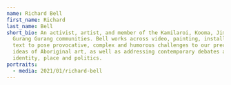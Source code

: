 ```yaml
---
name: Richard Bell
first_name: Richard
last_name: Bell
short_bio: An activist, artist, and member of the Kamilaroi, Kooma, Jiman and
  Gurang Gurang communities. Bell works across video, painting, installation and
  text to pose provocative, complex and humorous challenges to our preconceived
  ideas of Aboriginal art, as well as addressing contemporary debates around
  identity, place and politics.
portraits:
  - media: 2021/01/richard-bell
---
```


